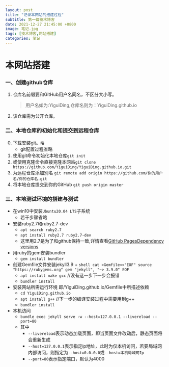 ```yaml
---
layout: post
title: "记录本网站的搭建过程"
subtitle: 第一篇技术博客
date: 2021-12-27 21:45:00 +0800
image: 笔记.jpg
tags: [技术博客,网站搭建]
categories: 笔记
---
```

# 本网站搭建
### 一、创建github仓库
1. 仓库名前缀要和GitHub用户名同名，不区分大小写。
    >用户名如为:YiguiDing,仓库名则为：YiguiDing.github.io
2. 该仓库需为公开仓库。

### 二、本地仓库的初始化和提交到远程仓库
0. 下载安装git。`略`
   + git配置过程省略
1. 使用git命令初始化本地仓库`git init`
2. 或使用克隆命令直接克隆本网站`git clone https://github.com/YiguiDing/YiguiDing.github.io.git`
3. 为远程仓库添加别名 `git remote add origin https://github.com/你的用户名/你的仓库名.git`
4. 将本地仓库提交到你的GitHub `git push origin master`

### 三、本地测试环境的搭建与测试
* 在win10中安装`Ubuntu20.04 LTS`子系统
    + 若干步骤省略
* 安装ruby2.7和ruby2.7-dev
    + `apt search ruby2.7`
    + `apt install ruby2.7 ruby2.7-dev`
    + 这里用2.7是为了和github保持一致,详情查看[GitHub PagesDependency versions](https://pages.github.com/versions/)
* 用ruby的gem安装bundler
	+ `gem install bundler`
* 创建Gemfile文件安装jekyll3.9
    + 
        ```shell
        cat >Gemfile<<"EOF"
        source "https://rubygems.org"
        gem "jekyll", "~> 3.9.0"
        EOF
        ```
    + `apt install make gcc` //没有这一步下一步会报错
    + `bundler install`
* 安装网站所需运行环境 即/YiguiDing.github.io/Gemfile中所描述依赖
    + `cd YiguiDing.github.io`
    + `apt install g++`     //下一步的编译安装过程中需要用到g++
    + `bundler install`
* 本机访问
  * `bundle exec jekyll serve -w --host=127.0.0.1 --livereload --port=80`
  * 其中
    * `--livereload`表示动态加载页面，即当页面文件改动后，静态页面将会重新生成
    * `--host=127.0.0.1`表示指定ip地址，此时为仅本机访问，若要局域网内部访问，则指定为`--host=0.0.0.0`或`--host=本机局域网Ip`
    * `--port=80`表示指定端口，默认为4000